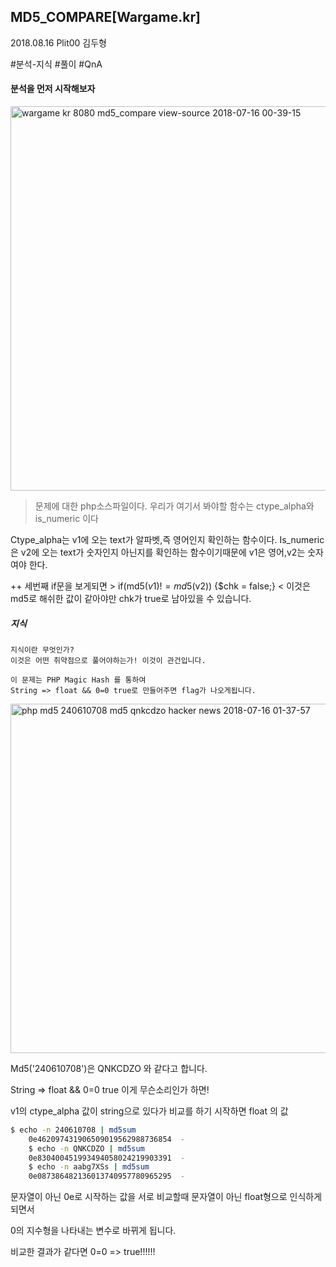 ## MD5_COMPARE[Wargame.kr]

2018.08.16 Plit00 김두형

#분석-지식
#풀이
#QnA



#### 분석을 먼저 시작해보자

<img width="615" alt="wargame kr 8080 md5_compare view-source 2018-07-16 00-39-15" src="https://user-images.githubusercontent.com/13433722/42923382-34673e46-8b60-11e8-8bcc-3317561c6834.png">

> 문제에 대한 php소스파일이다.
> 우리가 여기서 봐야할 함수는 ctype_alpha와 is_numeric 이다

Ctype_alpha는 v1에 오는 text가 알파벳,즉 영어인지 확인하는 함수이다.
Is_numeric은 v2에 오는 text가 숫자인지 아닌지를 확인하는 함수이기때문에 v1은 영어,v2는 숫자여야 한다.

++ 세번째 if문을 보게되면 > if(md5($v1) != md5($v2)) {$chk = false;} < 
이것은 md5로 해쉬한 값이 같아야만 chk가 true로 남아있을 수 있습니다.

##### 지식

```
지식이란 무엇인가?
이것은 어떤 취약점으로 풀어야하는가! 이것이 관건입니다.

이 문제는 PHP Magic Hash 를 통하여 
String => float && 0=0 true로 만들어주면 flag가 나오게됩니다.
```



<img width="559" alt="php md5 240610708 md5 qnkcdzo hacker news 2018-07-16 01-37-57" src="https://user-images.githubusercontent.com/13433722/42923636-7ca9e52c-8b61-11e8-921b-e36be79cfa3d.png">

Md5('240610708')은 QNKCDZO 와 같다고 합니다.



String => float && 0=0 true 이게 무슨소리인가 하면!

v1의 ctype_alpha 값이 string으로 있다가 비교를 하기 시작하면 float 의 값

```bash
$ echo -n 240610708 | md5sum
    0e462097431906509019562988736854  -
    $ echo -n QNKCDZO | md5sum
    0e830400451993494058024219903391  -
    $ echo -n aabg7XSs | md5sum
    0e087386482136013740957780965295  -
```



문자열이 아닌 0e로 시작하는 값을 서로 비교할때 문자열이 아닌 float형으로 인식하게 되면서

0의 지수형을 나타내는 변수로 바뀌게 됩니다.

비교한 결과가 같다면 0=0 => true!!!!!!

